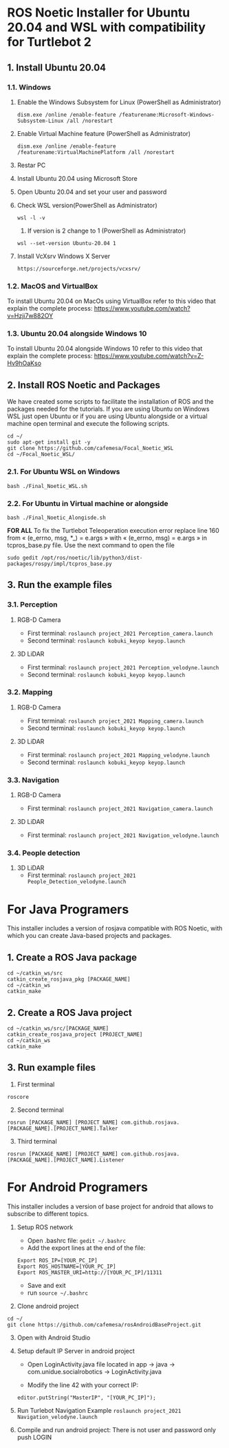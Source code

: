# ROS Noetic Installer for Ubuntu 20.04 and WSL with compatibility for Turtlebot 2

## 1. Install Ubuntu 20.04

### 1.1. Windows 

1. Enable the Windows Subsystem for Linux (PowerShell as Administrator)
    ``` 
    dism.exe /online /enable-feature /featurename:Microsoft-Windows-Subsystem-Linux /all /norestart
    ```
1. Enable Virtual Machine feature (PowerShell as Administrator)
    ``` 
    dism.exe /online /enable-feature /featurename:VirtualMachinePlatform /all /norestart 
    ```
1. Restar PC
1. Install Ubuntu 20.04 using Microsoft Store
1. Open Ubuntu 20.04 and set your user and password
1. Check WSL version(PowerShell as Administrator)
    ``` 
    wsl -l -v 
    ```
    1. If version is 2 change to 1 (PowerShell as Administrator)

    ``` 
    wsl --set-version Ubuntu-20.04 1 
    ```

1. Install VcXsrv Windows X Server
    ```
    https://sourceforge.net/projects/vcxsrv/
    ```

### 1.2. MacOS and VirtualBox

To install Ubuntu 20.04 on MacOs using VirtualBox refer to this video that explain the complete process: https://www.youtube.com/watch?v=Hzji7w882OY

### 1.3. Ubuntu 20.04 alongside Windows 10

To install Ubuntu 20.04 alongside Windows 10 refer to this video that explain the complete process: https://www.youtube.com/watch?v=Z-Hv9hOaKso

## 2. Install ROS Noetic and Packages

We have created some scripts to facilitate the installation of ROS and the packages needed for the tutorials. If you are using Ubuntu on Windows WSL just open Ubuntu or if you are using Ubuntu alongside or a virtual machine open terminal and execute the following scripts.

```
cd ~/ 
sudo apt-get install git -y
git clone https://github.com/cafemesa/Focal_Noetic_WSL
cd ~/Focal_Noetic_WSL/
```

### 2.1. For Ubuntu WSL on Windows 
```
bash ./Final_Noetic_WSL.sh
```

### 2.2. For Ubuntu in Virtual machine or alongside
```
bash ./Final_Noetic_Alongisde.sh
```

**FOR ALL** To fix the Turtlebot Teleoperation execution error replace line 160 from « (e_errno, msg, *_) = e.args » with « (e_errno, msg) = e.args » in tcpros_base.py file. Use the next command to open the file

```
sudo gedit /opt/ros/noetic/lib/python3/dist-packages/rospy/impl/tcpros_base.py 
```

## 3. Run the example files

### 3.1. Perception

1. RGB-D Camera
    - First terminal: `roslaunch project_2021 Perception_camera.launch`
    - Second terminal: `roslaunch kobuki_keyop keyop.launch`

1. 3D LiDAR
    - First terminal: `roslaunch project_2021 Perception_velodyne.launch`
    - Second terminal: `roslaunch kobuki_keyop keyop.launch`

### 3.2. Mapping

1. RGB-D Camera
    - First terminal: `roslaunch project_2021 Mapping_camera.launch`
    - Second terminal: `roslaunch kobuki_keyop keyop.launch`

1. 3D LiDAR
    - First terminal: `roslaunch project_2021 Mapping_velodyne.launch`
    - Second terminal: `roslaunch kobuki_keyop keyop.launch`

### 3.3. Navigation

1. RGB-D Camera
    - First terminal: `roslaunch project_2021 Navigation_camera.launch`

1. 3D LiDAR
    - First terminal: `roslaunch project_2021 Navigation_velodyne.launch`

### 3.4. People detection

1. 3D LiDAR
    - First terminal: `roslaunch project_2021 People_Detection_velodyne.launch`


# For Java Programers

This installer includes a version of rosjava compatible with ROS Noetic, with which you can create Java-based projects and packages.

## 1. Create a ROS Java package

```
cd ~/catkin_ws/src
catkin_create_rosjava_pkg [PACKAGE_NAME]
cd ~/catkin_ws
catkin_make
```

## 2. Create a ROS Java project

```
cd ~/catkin_ws/src/[PACKAGE_NAME]
catkin_create_rosjava_project [PROJECT_NAME]
cd ~/catkin_ws
catkin_make
```

## 3. Run example files

1. First terminal

```
roscore
```

2. Second terminal

```
rosrun [PACKAGE_NAME] [PROJECT_NAME] com.github.rosjava.[PACKAGE_NAME].[PROJECT_NAME].Talker
```

3. Third terminal

```
rosrun [PACKAGE_NAME] [PROJECT_NAME] com.github.rosjava.[PACKAGE_NAME].[PROJECT_NAME].Listener
```


# For Android Programers

This installer includes a version of base project for android that allows to subscribe to different topics.


1. Setup ROS network

    - Open .bashrc file: `gedit ~/.bashrc`
    - Add the export lines at the end of the file:

    ```
    Export ROS_IP=[YOUR_PC_IP]
    Export ROS_HOSTNAME=[YOUR_PC_IP]
    Export ROS_MASTER_URI=http://[YOUR_PC_IP]/11311
    ```

    - Save and exit
    - run `source ~/.bashrc`

2. Clone android project

```
cd ~/
git clone https://github.com/cafemesa/rosAndroidBaseProject.git
```

3. Open with Android Studio

4. Setup default IP Server in android project

    - Open LoginActivity.java file located in app &#8594; java &#8594; com.unidue.socialrobotics &#8594; LoginActivity.java

    - Modify the line 42 with your correct IP:

    ```
    editor.putString("MasterIP", "[YOUR_PC_IP]");
    ```

4. Run Turlebot Navigation Example `roslaunch project_2021 Navigation_velodyne.launch`

5. Compile and run android project: There is not user and password only push LOGIN